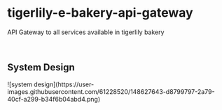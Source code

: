 # tigerlily-e-bakery-api-gateway

<p>API Gateway to all services available in tigerlily bakery</p>
<br>
<h2>System Design</h2>
![system design](https://user-images.githubusercontent.com/61228520/148627643-d8799797-2a79-40cf-a299-b34f6b04abd4.png)
